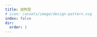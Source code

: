 ```yaml
---
title: 结构型
# icon: /assets/image/design-pattern.svg
index: false
dir:
  order: 1
---
```


<Catalog />